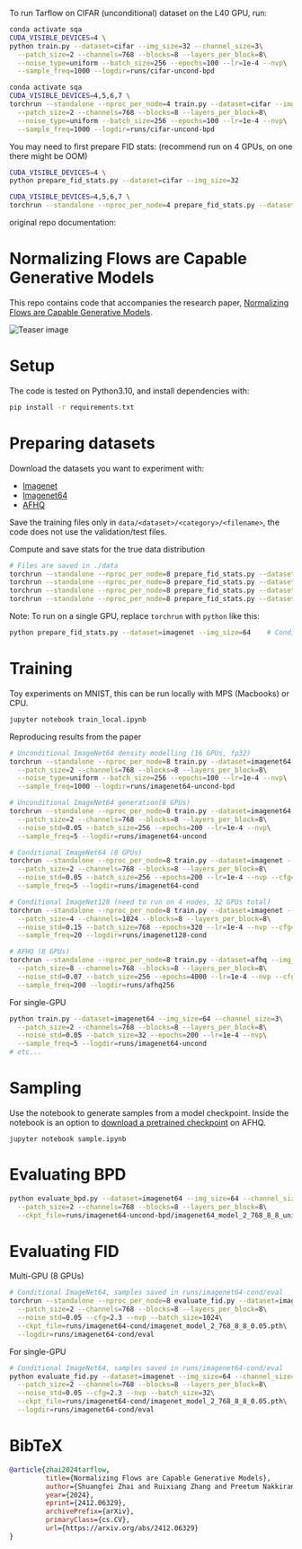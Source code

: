 To run Tarflow on CIFAR (unconditional) dataset on the L40 GPU, run:

```bash
conda activate sqa
CUDA_VISIBLE_DEVICES=4 \
python train.py --dataset=cifar --img_size=32 --channel_size=3\
  --patch_size=2 --channels=768 --blocks=8 --layers_per_block=8\
  --noise_type=uniform --batch_size=256 --epochs=100 --lr=1e-4 --nvp\
  --sample_freq=1000 --logdir=runs/cifar-uncond-bpd

conda activate sqa
CUDA_VISIBLE_DEVICES=4,5,6,7 \
torchrun --standalone --nproc_per_node=4 train.py --dataset=cifar --img_size=32 --channel_size=3\
  --patch_size=2 --channels=768 --blocks=8 --layers_per_block=8\
  --noise_type=uniform --batch_size=256 --epochs=100 --lr=1e-4 --nvp\
  --sample_freq=1000 --logdir=runs/cifar-uncond-bpd
```

You may need to first prepare FID stats: (recommend run on 4 GPUs, on one there might be OOM)
```bash
CUDA_VISIBLE_DEVICES=4 \
python prepare_fid_stats.py --dataset=cifar --img_size=32

CUDA_VISIBLE_DEVICES=4,5,6,7 \
torchrun --standalone --nproc_per_node=4 prepare_fid_stats.py --dataset=cifar --img_size=32
```

original repo documentation:
# Normalizing Flows are Capable Generative Models

This repo contains code that accompanies the research paper, [Normalizing Flows are Capable Generative Models](http://arxiv.org/abs/2412.06329).

![Teaser image](guided_samples.jpeg) 

# Setup
The code is tested on Python3.10, and install dependencies with:
```bash
pip install -r requirements.txt
```

# Preparing datasets

Download the datasets you want to experiment with:
- [Imagenet](https://www.image-net.org/download.php)
- [Imagenet64](https://arxiv.org/abs/1601.06759)
- [AFHQ](https://www.kaggle.com/datasets/dimensi0n/afhq-512)

Save the training files only in `data/<dataset>/<category>/<filename>`, the code does not use the validation/test files.

Compute and save stats for the true data distribution
```bash
# Files are saved in ./data
torchrun --standalone --nproc_per_node=8 prepare_fid_stats.py --dataset=imagenet64 --img_size=64  # Unconditional
torchrun --standalone --nproc_per_node=8 prepare_fid_stats.py --dataset=imagenet --img_size=64    # Conditional
torchrun --standalone --nproc_per_node=8 prepare_fid_stats.py --dataset=imagenet --img_size=128   # Conditional
torchrun --standalone --nproc_per_node=8 prepare_fid_stats.py --dataset=afhq --img_size=256       # Conditional
```

Note: To run on a single GPU, replace `torchrun` with `python` like this:
```bash
python prepare_fid_stats.py --dataset=imagenet --img_size=64    # Conditional
```

# Training
Toy experiments on MNIST, this can be run locally with MPS (Macbooks) or CPU.
```bash
jupyter notebook train_local.ipynb
```

Reproducing results from the paper
```bash
# Unconditional ImageNet64 density modelling (16 GPUs, fp32)
torchrun --standalone --nproc_per_node=8 train.py --dataset=imagenet64 --img_size=64 --channel_size=3\
  --patch_size=2 --channels=768 --blocks=8 --layers_per_block=8\
  --noise_type=uniform --batch_size=256 --epochs=100 --lr=1e-4 --nvp\
  --sample_freq=1000 --logdir=runs/imagenet64-uncond-bpd

# Unconditional ImageNet64 generation(8 GPUs)
torchrun --standalone --nproc_per_node=8 train.py --dataset=imagenet64 --img_size=64 --channel_size=3\
  --patch_size=2 --channels=768 --blocks=8 --layers_per_block=8\
  --noise_std=0.05 --batch_size=256 --epochs=200 --lr=1e-4 --nvp\
  --sample_freq=5 --logdir=runs/imagenet64-uncond

# Conditional ImageNet64 (8 GPUs)
torchrun --standalone --nproc_per_node=8 train.py --dataset=imagenet --img_size=64 --channel_size=3\
  --patch_size=2 --channels=768 --blocks=8 --layers_per_block=8\
  --noise_std=0.05 --batch_size=256 --epochs=200 --lr=1e-4 --nvp --cfg=0 --drop_label=0.1\
  --sample_freq=5 --logdir=runs/imagenet64-cond

# Conditional ImageNet128 (need to run on 4 nodes, 32 GPUs total)
torchrun --standalone --nproc_per_node=8 train.py --dataset=imagenet --img_size=128 --channel_size=3\
  --patch_size=4 --channels=1024 --blocks=8 --layers_per_block=8\
  --noise_std=0.15 --batch_size=768 --epochs=320 --lr=1e-4 --nvp --cfg=0 --drop_label=0.1\
  --sample_freq=20 --logdir=runs/imagenet128-cond

# AFHQ (8 GPUs)
torchrun --standalone --nproc_per_node=8 train.py --dataset=afhq --img_size=256 --channel_size=3\
  --patch_size=8 --channels=768 --blocks=8 --layers_per_block=8\
  --noise_std=0.07 --batch_size=256 --epochs=4000 --lr=1e-4 --nvp --cfg=0 --drop_label=0.1\
  --sample_freq=200 --logdir=runs/afhq256
```


For single-GPU
```bash
python train.py --dataset=imagenet64 --img_size=64 --channel_size=3\
  --patch_size=2 --channels=768 --blocks=8 --layers_per_block=8\
  --noise_std=0.05 --batch_size=32 --epochs=200 --lr=1e-4 --nvp\
  --sample_freq=5 --logdir=runs/imagenet64-uncond
# etc...
```

# Sampling
Use the notebook to generate samples from a model checkpoint. Inside the notebook is an option to [download a pretrained checkpoint](https://ml-site.cdn-apple.com/models/tarflow/afhq256/afhq_model_8_768_8_8_0.07.pth) on AFHQ. 
```
jupyter notebook sample.ipynb
```

# Evaluating BPD
```bash
python evaluate_bpd.py --dataset=imagenet64 --img_size=64 --channel_size=3\
  --patch_size=2 --channels=768 --blocks=8 --layers_per_block=8\
  --ckpt_file=runs/imagenet64-uncond-bpd/imagenet64_model_2_768_8_8_uniform.pth
```
# Evaluating FID

Multi-GPU (8 GPUs)
```bash
# Conditional ImageNet64, samples saved in runs/imagenet64-cond/eval
torchrun --standalone --nproc_per_node=8 evaluate_fid.py --dataset=imagenet --img_size=64 --channel_size=3\
  --patch_size=2 --channels=768 --blocks=8 --layers_per_block=8\
  --noise_std=0.05 --cfg=2.3 --nvp --batch_size=1024\
  --ckpt_file=runs/imagenet64-cond/imagenet_model_2_768_8_8_0.05.pth\
  --logdir=runs/imagenet64-cond/eval
```

For single-GPU
```bash
# Conditional ImageNet64, samples saved in runs/imagenet64-cond/eval
python evaluate_fid.py --dataset=imagenet --img_size=64 --channel_size=3\
  --patch_size=2 --channels=768 --blocks=8 --layers_per_block=8\
  --noise_std=0.05 --cfg=2.3 --nvp --batch_size=32\
  --ckpt_file=runs/imagenet64-cond/imagenet_model_2_768_8_8_0.05.pth\
  --logdir=runs/imagenet64-cond/eval
```

# BibTeX
```bibtex
@article{zhai2024tarflow,
         title={Normalizing Flows are Capable Generative Models},
         author={Shuangfei Zhai and Ruixiang Zhang and Preetum Nakkiran and David Berthelot and Jiatao Gu and Huangjie Zheng and Tianrong Chen and Miguel Angel Bautista and Navdeep Jaitly and Josh Susskind},
         year={2024},
         eprint={2412.06329},
         archivePrefix={arXiv},
         primaryClass={cs.CV},
         url={https://arxiv.org/abs/2412.06329}
}
```
